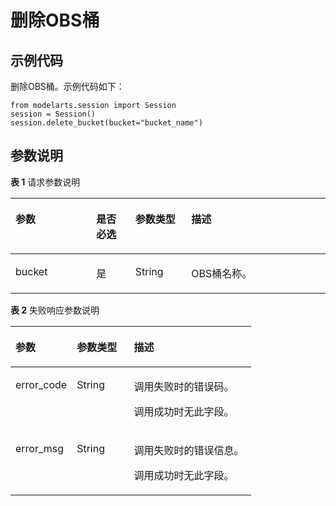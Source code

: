 # 删除OBS桶<a name="modelarts_04_0129"></a>

## 示例代码<a name="zh-cn_topic_0173848865_section20261580353"></a>

删除OBS桶。示例代码如下：

```
from modelarts.session import Session
session = Session()
session.delete_bucket(bucket="bucket_name")
```

## 参数说明<a name="zh-cn_topic_0173848865_section185649437518"></a>

**表 1**  请求参数说明

<a name="zh-cn_topic_0173848865_table155461191218"></a>
<table><thead align="left"><tr id="zh-cn_topic_0173848865_row254817912212"><th class="cellrowborder" valign="top" width="25.629999999999995%" id="mcps1.2.5.1.1"><p id="zh-cn_topic_0173848865_p12549899214"><a name="zh-cn_topic_0173848865_p12549899214"></a><a name="zh-cn_topic_0173848865_p12549899214"></a>参数</p>
</th>
<th class="cellrowborder" valign="top" width="12.41%" id="mcps1.2.5.1.2"><p id="zh-cn_topic_0173848865_p3552101193813"><a name="zh-cn_topic_0173848865_p3552101193813"></a><a name="zh-cn_topic_0173848865_p3552101193813"></a>是否必选</p>
</th>
<th class="cellrowborder" valign="top" width="17.76%" id="mcps1.2.5.1.3"><p id="zh-cn_topic_0173848865_p1755169172118"><a name="zh-cn_topic_0173848865_p1755169172118"></a><a name="zh-cn_topic_0173848865_p1755169172118"></a>参数类型</p>
</th>
<th class="cellrowborder" valign="top" width="44.2%" id="mcps1.2.5.1.4"><p id="zh-cn_topic_0173848865_p55521998211"><a name="zh-cn_topic_0173848865_p55521998211"></a><a name="zh-cn_topic_0173848865_p55521998211"></a>描述</p>
</th>
</tr>
</thead>
<tbody><tr id="zh-cn_topic_0173848865_row1530181931"><td class="cellrowborder" valign="top" width="25.629999999999995%" headers="mcps1.2.5.1.1 "><p id="zh-cn_topic_0173848865_p8675871731"><a name="zh-cn_topic_0173848865_p8675871731"></a><a name="zh-cn_topic_0173848865_p8675871731"></a>bucket</p>
</td>
<td class="cellrowborder" valign="top" width="12.41%" headers="mcps1.2.5.1.2 "><p id="zh-cn_topic_0173848865_p6675978319"><a name="zh-cn_topic_0173848865_p6675978319"></a><a name="zh-cn_topic_0173848865_p6675978319"></a>是</p>
</td>
<td class="cellrowborder" valign="top" width="17.76%" headers="mcps1.2.5.1.3 "><p id="zh-cn_topic_0173848865_p46751171339"><a name="zh-cn_topic_0173848865_p46751171339"></a><a name="zh-cn_topic_0173848865_p46751171339"></a>String</p>
</td>
<td class="cellrowborder" valign="top" width="44.2%" headers="mcps1.2.5.1.4 "><p id="zh-cn_topic_0173848865_p467516712319"><a name="zh-cn_topic_0173848865_p467516712319"></a><a name="zh-cn_topic_0173848865_p467516712319"></a>OBS桶名称。</p>
</td>
</tr>
</tbody>
</table>

**表 2**  失败响应参数说明

<a name="zh-cn_topic_0173848865_table55928961173927"></a>
<table><thead align="left"><tr id="zh-cn_topic_0173848865_row40618446173927"><th class="cellrowborder" valign="top" width="25.490000000000002%" id="mcps1.2.4.1.1"><p id="zh-cn_topic_0173848865_p1631242217407"><a name="zh-cn_topic_0173848865_p1631242217407"></a><a name="zh-cn_topic_0173848865_p1631242217407"></a>参数</p>
</th>
<th class="cellrowborder" valign="top" width="23.72%" id="mcps1.2.4.1.2"><p id="zh-cn_topic_0173848865_p5427574117407"><a name="zh-cn_topic_0173848865_p5427574117407"></a><a name="zh-cn_topic_0173848865_p5427574117407"></a>参数类型</p>
</th>
<th class="cellrowborder" valign="top" width="50.79%" id="mcps1.2.4.1.3"><p id="zh-cn_topic_0173848865_p12364118914"><a name="zh-cn_topic_0173848865_p12364118914"></a><a name="zh-cn_topic_0173848865_p12364118914"></a>描述</p>
</th>
</tr>
</thead>
<tbody><tr id="zh-cn_topic_0173848865_row11062410173927"><td class="cellrowborder" valign="top" width="25.490000000000002%" headers="mcps1.2.4.1.1 "><p id="zh-cn_topic_0173848865_p688954611624"><a name="zh-cn_topic_0173848865_p688954611624"></a><a name="zh-cn_topic_0173848865_p688954611624"></a>error_code</p>
</td>
<td class="cellrowborder" valign="top" width="23.72%" headers="mcps1.2.4.1.2 "><p id="zh-cn_topic_0173848865_p3804851211624"><a name="zh-cn_topic_0173848865_p3804851211624"></a><a name="zh-cn_topic_0173848865_p3804851211624"></a>String</p>
</td>
<td class="cellrowborder" valign="top" width="50.79%" headers="mcps1.2.4.1.3 "><p id="zh-cn_topic_0173848865_p156551524172412"><a name="zh-cn_topic_0173848865_p156551524172412"></a><a name="zh-cn_topic_0173848865_p156551524172412"></a>调用失败时的错误码。</p>
<p id="zh-cn_topic_0173848865_p6203060911624"><a name="zh-cn_topic_0173848865_p6203060911624"></a><a name="zh-cn_topic_0173848865_p6203060911624"></a>调用成功时无此字段。</p>
</td>
</tr>
<tr id="zh-cn_topic_0173848865_row52351653173927"><td class="cellrowborder" valign="top" width="25.490000000000002%" headers="mcps1.2.4.1.1 "><p id="zh-cn_topic_0173848865_p4368550411624"><a name="zh-cn_topic_0173848865_p4368550411624"></a><a name="zh-cn_topic_0173848865_p4368550411624"></a>error_msg</p>
</td>
<td class="cellrowborder" valign="top" width="23.72%" headers="mcps1.2.4.1.2 "><p id="zh-cn_topic_0173848865_p6574380911624"><a name="zh-cn_topic_0173848865_p6574380911624"></a><a name="zh-cn_topic_0173848865_p6574380911624"></a>String</p>
</td>
<td class="cellrowborder" valign="top" width="50.79%" headers="mcps1.2.4.1.3 "><p id="zh-cn_topic_0173848865_p1277593619"><a name="zh-cn_topic_0173848865_p1277593619"></a><a name="zh-cn_topic_0173848865_p1277593619"></a>调用失败时的错误信息。</p>
<p id="zh-cn_topic_0173848865_p2364831411624"><a name="zh-cn_topic_0173848865_p2364831411624"></a><a name="zh-cn_topic_0173848865_p2364831411624"></a>调用成功时无此字段。</p>
</td>
</tr>
</tbody>
</table>

